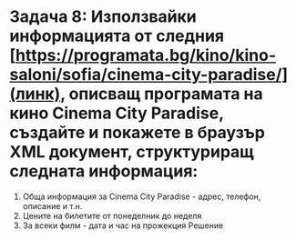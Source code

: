 # Задача 8: Използвайки информацията от следния [https://programata.bg/kino/kino-saloni/sofia/cinema-city-paradise/](линк), описващ програмата на кино Cinema City Paradise, създайте и покажете в браузър XML документ, структуриращ следната информация:
1. Обща информация за Cinema City Paradise - адрес, телефон, описание и т.н.
2. Цените на билетите от понеделник до неделя
3. За всеки филм - дата и час на прожекция
Решение
